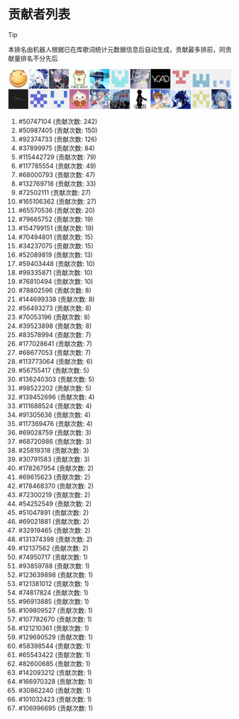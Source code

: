 # 贡献者列表

> [!TIP]
> 本排名由机器人根据已在库歌词统计元数据信息后自动生成，贡献最多排前，同贡献量排名不分先后

![贡献者头像画廊](./CONTRIBUTORS.svg)

1. #50747104 (贡献次数: 242)
2. #50987405 (贡献次数: 150)
3. #92374733 (贡献次数: 126)
4. #37899975 (贡献次数: 84)
5. #115442729 (贡献次数: 79)
6. #117785554 (贡献次数: 49)
7. #68000793 (贡献次数: 47)
8. #132769718 (贡献次数: 33)
9. #72502111 (贡献次数: 27)
10. #165106362 (贡献次数: 27)
11. #65570536 (贡献次数: 20)
12. #79665752 (贡献次数: 19)
13. #154799151 (贡献次数: 19)
14. #70494801 (贡献次数: 15)
15. #34237075 (贡献次数: 15)
16. #52089819 (贡献次数: 13)
17. #59403448 (贡献次数: 10)
18. #99335871 (贡献次数: 10)
19. #76810494 (贡献次数: 10)
20. #78802596 (贡献次数: 8)
21. #144699338 (贡献次数: 8)
22. #56493273 (贡献次数: 8)
23. #70053196 (贡献次数: 8)
24. #39523898 (贡献次数: 8)
25. #83578994 (贡献次数: 7)
26. #177028641 (贡献次数: 7)
27. #68677053 (贡献次数: 7)
28. #113773064 (贡献次数: 6)
29. #56755417 (贡献次数: 5)
30. #136240303 (贡献次数: 5)
31. #98522202 (贡献次数: 5)
32. #139452696 (贡献次数: 4)
33. #111688524 (贡献次数: 4)
34. #91305636 (贡献次数: 4)
35. #117369476 (贡献次数: 4)
36. #69028759 (贡献次数: 3)
37. #68720986 (贡献次数: 3)
38. #25819318 (贡献次数: 3)
39. #30791583 (贡献次数: 3)
40. #178267954 (贡献次数: 2)
41. #69615623 (贡献次数: 2)
42. #178468370 (贡献次数: 2)
43. #72300219 (贡献次数: 2)
44. #54252549 (贡献次数: 2)
45. #51047891 (贡献次数: 2)
46. #69021881 (贡献次数: 2)
47. #32919465 (贡献次数: 2)
48. #131374398 (贡献次数: 2)
49. #12137562 (贡献次数: 2)
50. #74950717 (贡献次数: 1)
51. #93859788 (贡献次数: 1)
52. #123639898 (贡献次数: 1)
53. #121381012 (贡献次数: 1)
54. #74817824 (贡献次数: 1)
55. #96913885 (贡献次数: 1)
56. #109809527 (贡献次数: 1)
57. #107782670 (贡献次数: 1)
58. #121210361 (贡献次数: 1)
59. #129690529 (贡献次数: 1)
60. #58398544 (贡献次数: 1)
61. #65543422 (贡献次数: 1)
62. #82600685 (贡献次数: 1)
63. #142093212 (贡献次数: 1)
64. #166970328 (贡献次数: 1)
65. #30862240 (贡献次数: 1)
66. #101032423 (贡献次数: 1)
67. #106996695 (贡献次数: 1)
